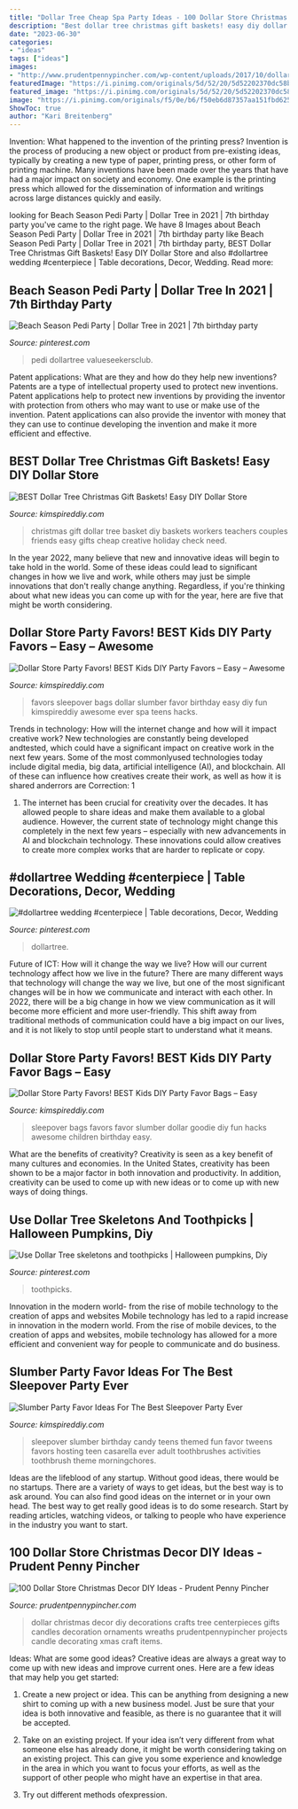 ```yaml
---
title: "Dollar Tree Cheap Spa Party Ideas - 100 Dollar Store Christmas Decor Diy Ideas"
description: "Best dollar tree christmas gift baskets! easy diy dollar store"
date: "2023-06-30"
categories:
- "ideas"
tags: ["ideas"]
images:
- "http://www.prudentpennypincher.com/wp-content/uploads/2017/10/dollarstorechristmasdecor-2.png"
featuredImage: "https://i.pinimg.com/originals/5d/52/20/5d52202370dc58ba1bcc12cc84abf71a.jpg"
featured_image: "https://i.pinimg.com/originals/5d/52/20/5d52202370dc58ba1bcc12cc84abf71a.jpg"
image: "https://i.pinimg.com/originals/f5/0e/b6/f50eb6d87357aa151fbd625195754435.jpg"
ShowToc: true
author: "Kari Breitenberg"
---
```



Invention: What happened to the invention of the printing press?
Invention is the process of producing a new object or product from pre-existing ideas, typically by creating a new type of paper, printing press, or other form of printing machine. Many inventions have been made over the years that have had a major impact on society and economy. One example is the printing press which allowed for the dissemination of information and writings across large distances quickly and easily.

	

		
looking for Beach Season Pedi Party | Dollar Tree in 2021 | 7th birthday party you've came to the right page. We have 8 Images about Beach Season Pedi Party | Dollar Tree in 2021 | 7th birthday party like Beach Season Pedi Party | Dollar Tree in 2021 | 7th birthday party, BEST Dollar Tree Christmas Gift Baskets! Easy DIY Dollar Store and also #dollartree wedding #centerpiece | Table decorations, Decor, Wedding. Read more:
		
    
## Beach Season Pedi Party | Dollar Tree In 2021 | 7th Birthday Party

<img loading=lazy src="https://i.pinimg.com/736x/2a/d3/8a/2ad38a2c1b536c09d04724dba8f09530.jpg" onerror="this.onerror=null;this.src='https://tse2.mm.bing.net/th?id=OIP.zc00gdWZpnO6S7aZvTulCAHaHa&amp;pid=15.1';" alt="Beach Season Pedi Party | Dollar Tree in 2021 | 7th birthday party">

_Source: pinterest.com_

>pedi dollartree valueseekersclub. 

	

Patent applications: What are they and how do they help new inventions?
Patents are a type of intellectual property used to protect new inventions. Patent applications help to protect new inventions by providing the inventor with protection from others who may want to use or make use of the invention. Patent applications can also provide the inventor with money that they can use to continue developing the invention and make it more efficient and effective.

    
## BEST Dollar Tree Christmas Gift Baskets! Easy DIY Dollar Store

<img loading=lazy src="https://kimspireddiy.com/wp-content/uploads/2019/11/Dollar-Tree-Christmas-Gift-Basket-Ideas-DIY.jpg" onerror="this.onerror=null;this.src='https://tse2.mm.bing.net/th?id=OIP.Uhgd6FUSKXUpNMv1QZlfJQHaLH&amp;pid=15.1';" alt="BEST Dollar Tree Christmas Gift Baskets! Easy DIY Dollar Store">

_Source: kimspireddiy.com_

>christmas gift dollar tree basket diy baskets workers teachers couples friends easy gifts cheap creative holiday check need. 

	

In the year 2022, many believe that new and innovative ideas will begin to take hold in the world. Some of these ideas could lead to significant changes in how we live and work, while others may just be simple innovations that don't really change anything. Regardless, if you're thinking about what new ideas you can come up with for the year, here are five that might be worth considering.

    
## Dollar Store Party Favors! BEST Kids DIY Party Favors – Easy – Awesome

<img loading=lazy src="https://kimspireddiy.com/wp-content/uploads/2020/01/party-favors-dollar-store-eyelashes-1-1.jpg" onerror="this.onerror=null;this.src='https://tse1.mm.bing.net/th?id=OIP.he3NaUmKcLQG_HaUE9TgzwHaJ4&amp;pid=15.1';" alt="Dollar Store Party Favors! BEST Kids DIY Party Favors – Easy – Awesome">

_Source: kimspireddiy.com_

>favors sleepover bags dollar slumber favor birthday easy diy fun kimspireddiy awesome ever spa teens hacks. 

	

Trends in technology: How will the internet change and how will it impact creative work?
New technologies are constantly being developed andtested, which could have a significant impact on creative work in the next few years. Some of the most commonlyused technologies today include digital media, big data, artificial intelligence (AI), and blockchain. All of these can influence how creatives create their work, as well as how it is shared anderrors are Correction: 1
1) The internet has been crucial for creativity over the decades. It has allowed people to share ideas and make them available to a global audience. However, the current state of technology might change this completely in the next few years – especially with new advancements in AI and blockchain technology. These innovations could allow creatives to create more complex works that are harder to replicate or copy.

    
## #dollartree Wedding #centerpiece | Table Decorations, Decor, Wedding

<img loading=lazy src="https://i.pinimg.com/originals/f5/0e/b6/f50eb6d87357aa151fbd625195754435.jpg" onerror="this.onerror=null;this.src='https://tse2.mm.bing.net/th?id=OIP.OSpf1rJHeJvsbTCkWUkXLQAAAA&amp;pid=15.1';" alt="#dollartree wedding #centerpiece | Table decorations, Decor, Wedding">

_Source: pinterest.com_

>dollartree. 

	

Future of ICT: How will it change the way we live?
How will our current technology affect how we live in the future? 
There are many different ways that technology will change the way we live, but one of the most significant changes will be in how we communicate and interact with each other. In 2022, there will be a big change in how we view communication as it will become more efficient and more user-friendly. This shift away from traditional methods of communication could have a big impact on our lives, and it is not likely to stop until people start to understand what it means.

    
## Dollar Store Party Favors! BEST Kids DIY Party Favor Bags – Easy

<img loading=lazy src="https://kimspireddiy.com/wp-content/uploads/2020/01/party-favors-dollar-store-sleepover-1-1.jpg" onerror="this.onerror=null;this.src='https://tse3.mm.bing.net/th?id=OIP.4bFthNKsJg2FVFxe5RUDUgHaLl&amp;pid=15.1';" alt="Dollar Store Party Favors! BEST Kids DIY Party Favor Bags – Easy">

_Source: kimspireddiy.com_

>sleepover bags favors favor slumber dollar goodie diy fun hacks awesome children birthday easy. 

	

What are the benefits of creativity?
Creativity is seen as a key benefit of many cultures and economies. In the United States, creativity has been shown to be a major factor in both innovation and productivity. In addition, creativity can be used to come up with new ideas or to come up with new ways of doing things.

    
## Use Dollar Tree Skeletons And Toothpicks | Halloween Pumpkins, Diy

<img loading=lazy src="https://i.pinimg.com/originals/5d/52/20/5d52202370dc58ba1bcc12cc84abf71a.jpg" onerror="this.onerror=null;this.src='https://tse3.mm.bing.net/th?id=OIP.wCKC1n8JW4X7U3MfqnI4pAHaJ3&amp;pid=15.1';" alt="Use Dollar Tree skeletons and toothpicks | Halloween pumpkins, Diy">

_Source: pinterest.com_

>toothpicks. 

	

Innovation in the modern world- from the rise of mobile technology to the creation of apps and websites
Mobile technology has led to a rapid increase in innovation in the modern world. From the rise of mobile devices, to the creation of apps and websites, mobile technology has allowed for a more efficient and convenient way for people to communicate and do business.

    
## Slumber Party Favor Ideas For The Best Sleepover Party Ever

<img loading=lazy src="https://kimspireddiy.com/wp-content/uploads/2018/07/sleepover-party-favor-ideas.jpg" onerror="this.onerror=null;this.src='https://tse4.mm.bing.net/th?id=OIP.K-Y75lHlrBIlPXg59g9CJAAAAA&amp;pid=15.1';" alt="Slumber Party Favor Ideas For The Best Sleepover Party Ever">

_Source: kimspireddiy.com_

>sleepover slumber birthday candy teens themed fun favor tweens favors hosting teen casarella ever adult toothbrushes activities toothbrush theme morningchores. 

	

Ideas are the lifeblood of any startup. Without good ideas, there would be no startups. There are a variety of ways to get ideas, but the best way is to ask around. You can also find good ideas on the internet or in your own head. The best way to get really good ideas is to do some research. Start by reading articles, watching videos, or talking to people who have experience in the industry you want to start.

    
## 100 Dollar Store Christmas Decor DIY Ideas - Prudent Penny Pincher

<img loading=lazy src="http://www.prudentpennypincher.com/wp-content/uploads/2017/10/dollarstorechristmasdecor-2.png" onerror="this.onerror=null;this.src='https://tse3.mm.bing.net/th?id=OIP.z9fGkOKXSycWBgjS2kGngwHaRU&amp;pid=15.1';" alt="100 Dollar Store Christmas Decor DIY Ideas - Prudent Penny Pincher">

_Source: prudentpennypincher.com_

>dollar christmas decor diy decorations crafts tree centerpieces gifts candles decoration ornaments wreaths prudentpennypincher projects candle decorating xmas craft items. 

	

Ideas: What are some good ideas?
Creative ideas are always a great way to come up with new ideas and improve current ones. Here are a few ideas that may help you get started:
1. Create a new project or idea. This can be anything from designing a new shirt to coming up with a new business model. Just be sure that your idea is both innovative and feasible, as there is no guarantee that it will be accepted.

2. Take on an existing project. If your idea isn’t very different from what someone else has already done, it might be worth considering taking on an existing project. This can give you some experience and knowledge in the area in which you want to focus your efforts, as well as the support of other people who might have an expertise in that area.

3. Try out different methods ofexpression.

